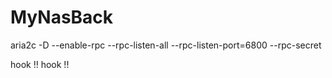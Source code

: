 # MyNasBack


aria2c -D --enable-rpc --rpc-listen-all --rpc-listen-port=6800 --rpc-secret

hook !!
hook !!
